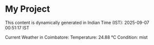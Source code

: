 # My Project

This content is dynamically generated in Indian Time (IST): 2025-09-07 00:51:17 IST


Current Weather in Coimbatore:
Temperature: 24.88 °C
Condition: mist
